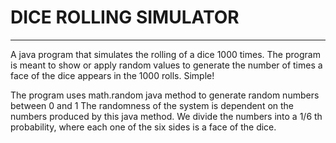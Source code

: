 #  DICE ROLLING SIMULATOR 

*******************************************************************************************************************************

A java program that simulates the rolling of a dice 1000 times. The program is meant to show or apply random values to generate the number of times a face of the dice appears in the 1000 rolls. Simple!

The program uses math.random java method to generate random numbers between 0 and 1
The randomness of the system is dependent on the numbers produced by this java method.
We divide the numbers into a 1/6 th probability, where each one of the  six sides is a face of the dice.

